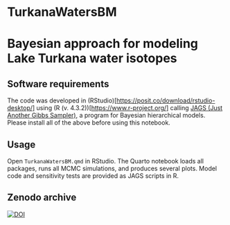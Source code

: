 # TurkanaWatersBM
# Bayesian approach for modeling Lake Turkana water isotopes

## Software requirements

The code was developed in (RStudio)[https://posit.co/download/rstudio-desktop/] using (R (v. 4.3.2))[https://www.r-project.org/] calling [JAGS (Just Another Gibbs Sampler)](https://sourceforge.net/projects/mcmc-jags/), a program for Bayesian hierarchical models. Please install all of the above before using this notebook. 

## Usage

Open `TurkanaWatersBM.qmd` in RStudio. The Quarto notebook loads all packages, runs all MCMC simulations, and produces several plots. Model code and sensitivity tests are provided as JAGS scripts in R. 

## Zenodo archive

[![DOI](https://zenodo.org/badge/742097730.svg)](https://zenodo.org/doi/10.5281/zenodo.10668926)

